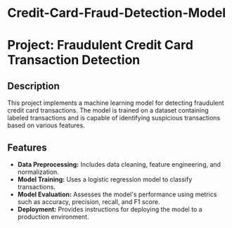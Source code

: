 # Credit-Card-Fraud-Detection-Model

# Project: Fraudulent Credit Card Transaction Detection

## Description
This project implements a machine learning model for detecting fraudulent credit card transactions. The model is trained on a dataset containing labeled transactions and is capable of identifying suspicious transactions based on various features.

## Features
- **Data Preprocessing:** Includes data cleaning, feature engineering, and normalization.
- **Model Training:** Uses a logistic regression model to classify transactions.
- **Model Evaluation:** Assesses the model's performance using metrics such as accuracy, precision, recall, and F1 score.
- **Deployment:** Provides instructions for deploying the model to a production environment.

